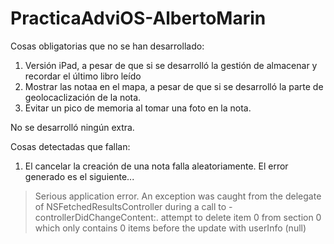 # PracticaAdviOS-AlbertoMarin

Cosas obligatorias que no se han desarrollado:

1. Versión iPad, a pesar de que si se desarrolló la gestión de almacenar y recordar el último libro leído
2. Mostrar las notaa en el mapa, a pesar de que si se desarrolló la parte de geolocaclización de la nota.
3. Evitar un pico de memoria al tomar una foto en la nota.

No se desarrolló ningún extra.

Cosas detectadas que fallan:

1. El cancelar la creación de una nota falla aleatoriamente. El error generado es el siguiente...

>Serious application error.  An exception was caught from the delegate of NSFetchedResultsController during a call to -controllerDidChangeContent:.  attempt to delete item 0 from section 0 which only contains 0 items before the update with userInfo (null)

